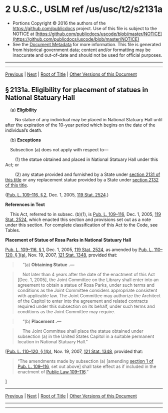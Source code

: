 ---
---

# 2 U.S.C., USLM ref /us/usc/t2/s2131a

* Portions Copyright © 2016 the authors of the https://github.com/publicdocs project.
  Use of this file is subject to the NOTICE at [https://github.com/publicdocs/uscode/blob/master/NOTICE](https://github.com/publicdocs/uscode/blob/master/NOTICE)
* See the [Document Metadata](././../../../../../..//README.md) for more information.
  This file is generated from historical government data; content and/or formatting may be inaccurate and out-of-date and should not be used for official purposes.

----------
----------

[Previous](./../../../../../..//us/usc/t2/ch30/schV/ptD/m__us_usc_t2_s2131.md) | [Next](./../../../../../..//us/usc/t2/ch30/schV/ptD/m__us_usc_t2_s2132.md) | [Root of Title](./../../../../../../) | [Other Versions of this Document](https://publicdocs.github.io/go/links?ns=uslm&ref=%2Fus%2Fusc%2Ft2%2Fs2131a)

## § 2131a. Eligibility for placement of statues in National Statuary Hall

    (a) __Eligibility__ 

        No statue of any individual may be placed in National Statuary Hall until after the expiration of the 10-year period which begins on the date of the individual’s death.

    (b) __Exceptions__ 

    Subsection (a) does not apply with respect to—

        (1) the statue obtained and placed in National Statuary Hall under this Act; or

        (2) any statue provided and furnished by a State under [section 2131 of this title][/us/usc/t2/s2131] or any replacement statue provided by a State under [section 2132 of this title][/us/usc/t2/s2132].

([Pub. L. 109–116, § 2][/us/pl/109/116/s2], Dec. 1, 2005, [119 Stat. 2524][/us/stat/119/2524].)

 __References in Text__ 

    This Act, referred to in subsec. (b)(1), is [Pub. L. 109–116][/us/pl/109/116], Dec. 1, 2005, [119 Stat. 2524][/us/stat/119/2524], which enacted this section and provisions set out as a note under this section. For complete classification of this Act to the Code, see Tables.

 __Placement of Statue of Rosa Parks in National Statuary Hall__ 

[Pub. L. 109–116, § 1][/us/pl/109/116/s1], Dec. 1, 2005, [119 Stat. 2524][/us/stat/119/2524], as amended by [Pub. L. 110–120, § 1(a)][/us/pl/110/120/s1/a], Nov. 19, 2007, [121 Stat. 1348][/us/stat/121/1348], provided that:

>     “(a)  __Obtaining Statue__  __.—__ 

>     Not later than 4 years after the date of the enactment of this Act \[Dec. 1, 2005\], the Joint Committee on the Library shall enter into an agreement to obtain a statue of Rosa Parks, under such terms and conditions as the Joint Committee considers appropriate consistent with applicable law. The Joint Committee may authorize the Architect of the Capitol to enter into the agreement and related contracts required under this subsection on its behalf, under such terms and conditions as the Joint Committee may require.

>     “(b)  __Placement__  __.—__ 

>     The Joint Committee shall place the statue obtained under subsection (a) in the United States Capitol in a suitable permanent location in National Statuary Hall.”

\[[Pub. L. 110–120, § 1(b)][/us/pl/110/120/s1/b], Nov. 19, 2007, [121 Stat. 1348][/us/stat/121/1348], provided that: 

> “The amendments made by subsection (a) \[amending [section 1 of Pub. L. 109–116][/us/pl/109/116/s1], set out above\] shall take effect as if included in the enactment of [Public Law 109–116][/us/pl/109/116].”

\]

----------

[Previous](./../../../../../..//us/usc/t2/ch30/schV/ptD/m__us_usc_t2_s2131.md) | [Next](./../../../../../..//us/usc/t2/ch30/schV/ptD/m__us_usc_t2_s2132.md) | [Root of Title](./../../../../../../) | [Other Versions of this Document](https://publicdocs.github.io/go/links?ns=uslm&ref=%2Fus%2Fusc%2Ft2%2Fs2131a)

----------
----------

[/us/usc/t2/s2131]: https://publicdocs.github.io/go/links?ns=uslm&ref=%2Fus%2Fusc%2Ft2%2Fs2131
[/us/usc/t2/s2132]: https://publicdocs.github.io/go/links?ns=uslm&ref=%2Fus%2Fusc%2Ft2%2Fs2132
[/us/pl/109/116/s2]: https://publicdocs.github.io/go/links?ns=uslm&ref=%2Fus%2Fpl%2F109%2F116%2Fs2
[/us/stat/119/2524]: https://publicdocs.github.io/go/links?ns=uslm&ref=%2Fus%2Fstat%2F119%2F2524
[/us/pl/109/116]: https://publicdocs.github.io/go/links?ns=uslm&ref=%2Fus%2Fpl%2F109%2F116
[/us/stat/119/2524]: https://publicdocs.github.io/go/links?ns=uslm&ref=%2Fus%2Fstat%2F119%2F2524
[/us/pl/109/116/s1]: https://publicdocs.github.io/go/links?ns=uslm&ref=%2Fus%2Fpl%2F109%2F116%2Fs1
[/us/stat/119/2524]: https://publicdocs.github.io/go/links?ns=uslm&ref=%2Fus%2Fstat%2F119%2F2524
[/us/pl/110/120/s1/a]: https://publicdocs.github.io/go/links?ns=uslm&ref=%2Fus%2Fpl%2F110%2F120%2Fs1%2Fa
[/us/stat/121/1348]: https://publicdocs.github.io/go/links?ns=uslm&ref=%2Fus%2Fstat%2F121%2F1348
[/us/pl/110/120/s1/b]: https://publicdocs.github.io/go/links?ns=uslm&ref=%2Fus%2Fpl%2F110%2F120%2Fs1%2Fb
[/us/stat/121/1348]: https://publicdocs.github.io/go/links?ns=uslm&ref=%2Fus%2Fstat%2F121%2F1348
[/us/pl/109/116/s1]: https://publicdocs.github.io/go/links?ns=uslm&ref=%2Fus%2Fpl%2F109%2F116%2Fs1
[/us/pl/109/116]: https://publicdocs.github.io/go/links?ns=uslm&ref=%2Fus%2Fpl%2F109%2F116



